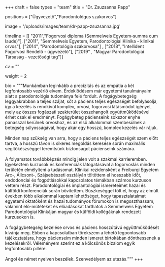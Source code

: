 +++
draft = false
types = "team"
title = "Dr. Zsuzsanna Papp"

positions = ["Ügyvezető","Parodontológus szakorvos"]

image = '/uploads/images/team/dr-papp-zsuzsanna.jpg'

timeline = [[ "2011","Fogorvosi diploma (Semmelweis Egyetem-summa cum laude)"], ["2011",  "Semmelweis Egyetem, Parodontológiai Klinika  - klinikai orvos"], ["2014", "Parodontológia szakorvosa"] , ["2018", "Intellident Fogorvosi Rendelő - ügyvezető"], ["2019" , "Magyar Parodontológiai Társaság - vezetőségi tag"]]

cv = ""

weight = 2

bio =  """Munkámban leginkább a precizitás és az empátia a két legfontosabb vezérlő elvem. Érdeklődésem már egyetemi tanulmányaim alatt a parodontológia tudománya felé fordult. A fogágybetegség leggyakrabban a teljes szájat, sőt a páciens teljes egészségét befolyásolja, így a kezelés is rendkívül komplex, orvosi, fogorvosi látásmódot igényel, mely az összes fogászati szakterület összehangolt együttműködésével érhet csak el eredményt. Fogágybeteg pácienseink sokszor enyhe panasszal kerülnek orvoshoz, és az első alkalommal szembesülnek a betegség súlyosságával, hogy akár egy hosszú, komplex kezelés vár rájuk.
<br><br>
Minden nap szükség van arra, hogy a páciens teljes egészségét szem előtt tartva, a hosszú távon is sikeres megoldás keresése során maximális segítőkészséggel teremtsünk biztonságot pácienseink számára.
<br><br>
A folyamatos továbbképzés mindig jelen volt a szakmai karrieremben. Igyekeztem kurzusok és konferenciák látogatásával a fogorvoslás minden területén elmélyíteni a tudásomat. Klinikai rezidensként a Freiburgi Egyetem Arc-, Állcsont-, Szájsebészeti osztályán töltöttem el hosszabb időt, endodonciai és fogpótlásokkal kapcsolatos témákban számos kurzuson vettem részt. Parodontológiai és implantológiai ismereteimet hazai és külföldi konferenciák során bővítettem. Büszkeséggel tölt el, hogy az elmúlt években több alkalommal kaptam lehetőséget, hogy tapasztalataimat egyetemi oktatóként és hazai tudományos fórumokon is megoszthassam, valamint élő-műtéteket és előadásokat tarthatok a Semmelweis Egyetem Parodontológiai Klinkáján magyar és külföldi kollégáknak rendezett kurzusokon is.
<br><br>
A fogágybetegség kezelése orvos és páciens hosszútávú együttműködését kívánja meg. Ebben a kapcsolatban törekszem a lehető legpontosabb tájékoztatásra, hogy pácienseim minden ismeret birtokában dönthessenek a kezelésekről. Véleményem szerint ez a kölcsönös bizalom egyik legfontosabb pillére.
<br><br>
Angol és német nyelven beszélek. Szenvedélyem az utazás."""
+++
